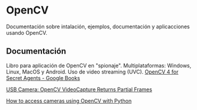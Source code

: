 # OpenCV
Documentación sobre intalación, ejemplos, documentación y aplicacciones usando OpenCV.

## Documentación

Libro para aplicación de OpenCV en "spionaje". Multiplataformas: Windows, Linux, MacOS y Android. Uso de video streaming (UVC).
[OpenCV 4 for Secret Agents - Google Books](https://books.google.com.ar/books?id=b1qWDwAAQBAJ&pg=PA319&lpg=PA319&dq=USB+Video+Class+UVC+opencv&source=bl&ots=eXx5FSdewM&sig=ACfU3U1JB60bdFBIX07NkNuHpYLZUpiWMA&hl=es-419&sa=X&ved=2ahUKEwjV06T7nPfpAhV6ILkGHdXmCmcQ6AEwAHoECAoQAQ#v=onepage&q&f=false)

[USB Camera: OpenCV VideoCapture Returns Partial Frames](https://stackoverflow.com/questions/56974772/usb-camera-opencv-videocapture-returns-partial-frames)

[How to access cameras using OpenCV with Python](https://www.e-consystems.com/blog/camera/how-to-access-cameras-using-opencv-with-python/)
